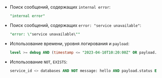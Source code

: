 - Поиск сообщений, содержащих `internal error`:

  ```sql
  "internal error"
  ```

- Поиск сообщений, содержащих `error: "service unavailable"`:

  ```sql
  "error: \"service unavailable\""
  ```

- Использование времени, уровня логирования и `payload`:

  ```sql
  level >= debug AND (timestamp <= "2023-04-10T10:20:00Z" OR payload.code = 200)
  ```

- Использование `NOT`, `EXISTS`:

  ```sql
  service_id <> databases AND NOT message: hello AND payload.status EXISTS
  ```
